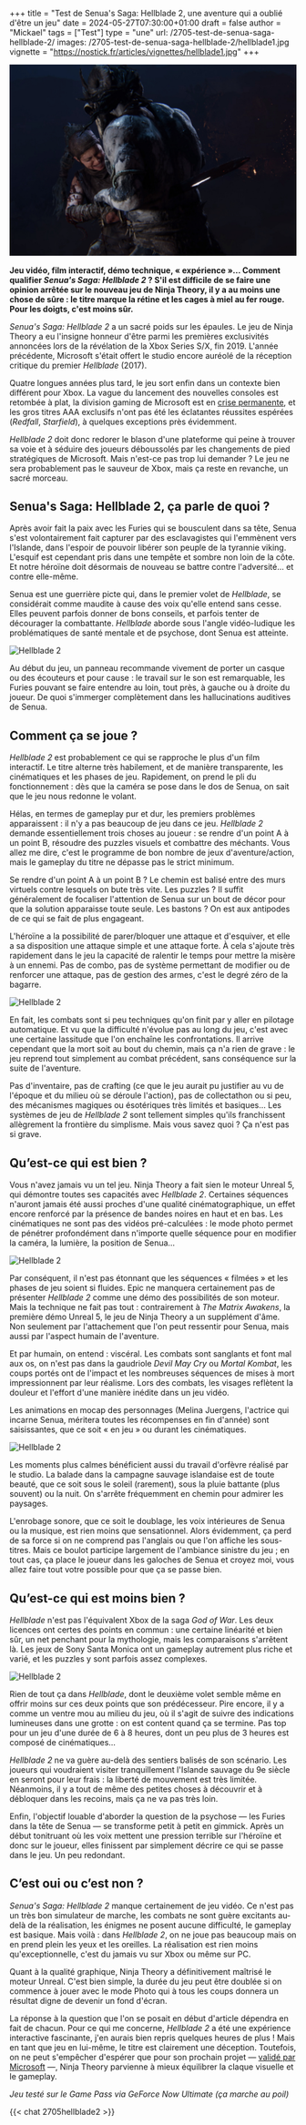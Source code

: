 +++
title = "Test de Senua's Saga: Hellblade 2, une aventure qui a oublié d'être un jeu"
date = 2024-05-27T07:30:00+01:00
draft = false
author = "Mickael"
tags = ["Test"]
type = "une"
url: /2705-test-de-senua-saga-hellblade-2/
images: /2705-test-de-senua-saga-hellblade-2/hellblade1.jpg
vignette = "https://nostick.fr/articles/vignettes/hellblade1.jpg"
+++

![Hellblade 2](hellblade1.jpg "")

**Jeu vidéo, film interactif, démo technique, « expérience »… Comment qualifier *Senua's Saga: Hellblade 2* ? S'il est difficile de se faire une opinion arrêtée sur le nouveau jeu de Ninja Theory, il y a au moins une chose de sûre : le titre marque la rétine et les cages à miel au fer rouge. Pour les doigts, c'est moins sûr.**

*Senua's Saga: Hellblade 2* a un sacré poids sur les épaules. Le jeu de Ninja Theory a eu l'insigne honneur d'être parmi les premières exclusivités annoncées lors de la révélation de la Xbox Series S/X, fin 2019. L'année précédente, Microsoft s'était offert le studio encore auréolé de la réception critique du premier *Hellblade* (2017).

Quatre longues années plus tard, le jeu sort enfin dans un contexte bien différent pour Xbox. La vague du lancement des nouvelles consoles est retombée à plat, la division gaming de Microsoft est en [crise permanente](https://nostick.fr/articles/2024/mai/1505-bonjour-tristesse-chez-xbox/), et les gros titres AAA exclusifs n'ont pas été les éclatantes réussites espérées (*Redfall*, *Starfield*), à quelques exceptions près évidemment.

*Hellblade 2* doit donc redorer le blason d'une plateforme qui peine à trouver sa voie et à séduire des joueurs déboussolés par les changements de pied stratégiques de Microsoft. Mais n'est-ce pas trop lui demander ? Le jeu ne sera probablement pas le sauveur de Xbox, mais ça reste en revanche, un sacré morceau.

## Senua's Saga: Hellblade 2, ça parle de quoi ?

Après avoir fait la paix avec les Furies qui se bousculent dans sa tête, Senua s'est volontairement fait capturer par des esclavagistes qui l'emmènent vers l'Islande, dans l'espoir de pouvoir libérer son peuple de la tyrannie viking. L'esquif est cependant pris dans une tempête et sombre non loin de la côte. Et notre héroïne doit désormais de nouveau se battre contre l'adversité… et contre elle-même.

Senua est une guerrière picte qui, dans le premier volet de *Hellblade*, se considérait comme maudite à cause des voix qu'elle entend sans cesse. Elles peuvent parfois donner de bons conseils, et parfois tenter de décourager la combattante. *Hellblade* aborde sous l'angle vidéo-ludique les problématiques de santé mentale et de psychose, dont Senua est atteinte. 

![Hellblade 2](hellblade2.jpg "")

Au début du jeu, un panneau recommande vivement de porter un casque ou des écouteurs et pour cause : le travail sur le son est remarquable, les Furies pouvant se faire entendre au loin, tout près, à gauche ou à droite du joueur. De quoi s'immerger complètement dans les hallucinations auditives de Senua.

## Comment ça se joue ?

*Hellblade 2* est probablement ce qui se rapproche le plus d'un film interactif. Le titre alterne très habilement, et de manière transparente, les cinématiques et les phases de jeu. Rapidement, on prend le pli du fonctionnement : dès que la caméra se pose dans le dos de Senua, on sait que le jeu nous redonne le volant.

Hélas, en termes de gameplay pur et dur, les premiers problèmes apparaissent : il n'y a pas beaucoup de jeu dans ce jeu. *Hellblade 2* demande essentiellement trois choses au joueur : se rendre d'un point A à un point B, résoudre des puzzles visuels et combattre des méchants. Vous allez me dire, c'est le programme de bon nombre de jeux d'aventure/action, mais le gameplay du titre ne dépasse pas le strict minimum.

Se rendre d'un point A à un point B ? Le chemin est balisé entre des murs virtuels contre lesquels on bute très vite. Les puzzles ? Il suffit généralement de focaliser l'attention de Senua sur un bout de décor pour que la solution apparaisse toute seule. Les bastons ? On est aux antipodes de ce qui se fait de plus engageant.

L'héroïne a la possibilité de parer/bloquer une attaque et d'esquiver, et elle a sa disposition une attaque simple et une attaque forte. À cela s'ajoute très rapidement dans le jeu la capacité de ralentir le temps pour mettre la misère à un ennemi. Pas de combo, pas de système permettant de modifier ou de renforcer une attaque, pas de gestion des armes, c'est le degré zéro de la bagarre.

![Hellblade 2](hellblade4.jpg "")


En fait, les combats sont si peu techniques qu'on finit par y aller en pilotage automatique. Et vu que la difficulté n'évolue pas au long du jeu, c'est avec une certaine lassitude que l'on enchaîne les confrontations. Il arrive cependant que la mort soit au bout du chemin, mais ça n'a rien de grave : le jeu reprend tout simplement au combat précédent, sans conséquence sur la suite de l'aventure.

Pas d'inventaire, pas de crafting (ce que le jeu aurait pu justifier au vu de l'époque et du milieu où se déroule l'action), pas de collectathon ou si peu, des mécanismes magiques ou ésotériques très limités et basiques… Les systèmes de jeu de *Hellblade 2* sont tellement simples qu'ils franchissent allègrement la frontière du simplisme. Mais vous savez quoi ? Ça n'est pas si grave.

## Qu’est-ce qui est bien ?

Vous n'avez jamais vu un tel jeu. Ninja Theory a fait sien le moteur Unreal 5, qui démontre toutes ses capacités avec *Hellblade 2*. Certaines séquences n'auront jamais été aussi proches d'une qualité cinématographique, un effet encore renforcé par la présence de bandes noires en haut et en bas. Les cinématiques ne sont pas des vidéos pré-calculées : le mode photo permet de pénétrer profondément dans n'importe quelle séquence pour en modifier la caméra, la lumière, la position de Senua… 

![Hellblade 2](hellblade5.jpg "")

Par conséquent, il n'est pas étonnant que les séquences « filmées » et les phases de jeu soient si fluides. Epic ne manquera certainement pas de présenter *Hellblade 2* comme une démo des possibilités de son moteur. Mais la technique ne fait pas tout : contrairement à *The Matrix Awakens*, la première démo Unreal 5, le jeu de Ninja Theory a un supplément d'âme. Non seulement par l'attachement que l'on peut ressentir pour Senua, mais aussi par l'aspect humain de l'aventure.

Et par humain, on entend : viscéral. Les combats sont sanglants et font mal aux os, on n'est pas dans la gaudriole *Devil May Cry* ou *Mortal Kombat*, les coups portés ont de l'impact et les nombreuses séquences de mises à mort impressionnent par leur réalisme. Lors des combats, les visages reflètent la douleur et l'effort d'une manière inédite dans un jeu vidéo.

Les animations en mocap des personnages (Melina Juergens, l'actrice qui incarne Senua, méritera toutes les récompenses en fin d'année) sont saisissantes, que ce soit « en jeu » ou durant les cinématiques. 

![Hellblade 2](hellblade3.jpg "")



Les moments plus calmes bénéficient aussi du travail d'orfèvre réalisé par le studio. La balade dans la campagne sauvage islandaise est de toute beauté, que ce soit sous le soleil (rarement), sous la pluie battante (plus souvent) ou la nuit. On s'arrête fréquemment en chemin pour admirer les paysages.

L'enrobage sonore, que ce soit le doublage, les voix intérieures de Senua ou la musique, est rien moins que sensationnel. Alors évidemment, ça perd de sa force si on ne comprend pas l'anglais ou que l'on affiche les sous-titres. Mais ce boulot participe largement de l'ambiance sinistre du jeu ; en tout cas, ça place le joueur dans les galoches de Senua et croyez moi, vous allez faire tout votre possible pour que ça se passe bien.


## Qu’est-ce qui est moins bien ?

*Hellblade* n'est pas l'équivalent Xbox de la saga *God of War*. Les deux licences ont certes des points en commun : une certaine linéarité et bien sûr, un net penchant pour la mythologie, mais les comparaisons s'arrêtent là. Les jeux de Sony Santa Monica ont un gameplay autrement plus riche et varié, et les puzzles y sont parfois assez complexes.

![Hellblade 2](hellblade7.jpg "")

Rien de tout ça dans *Hellblade*, dont le deuxième volet semble même en offrir moins sur ces deux points que son prédécesseur. Pire encore, il y a comme un ventre mou au milieu du jeu, où il s'agit de suivre des indications lumineuses dans une grotte : on est content quand ça se termine. Pas top pour un jeu d'une durée de 6 à 8 heures, dont un peu plus de 3 heures est composé de cinématiques…

*Hellblade 2* ne va guère au-delà des sentiers balisés de son scénario. Les joueurs qui voudraient visiter tranquillement l'Islande sauvage du 9e siècle en seront pour leur frais : la liberté de mouvement est très limitée. Néanmoins, il y a tout de même des petites choses à découvrir et à débloquer dans les recoins, mais ça ne va pas très loin.

Enfin, l'objectif louable d'aborder la question de la psychose — les Furies dans la tête de Senua — se transforme petit à petit en gimmick. Après un début tonitruant où les voix mettent une pression terrible sur l'héroïne et donc sur le joueur, elles finissent par simplement décrire ce qui se passe dans le jeu. Un peu redondant.

## C’est oui ou c’est non ?

*Senua's Saga: Hellblade 2* manque certainement de jeu vidéo. Ce n'est pas un très bon simulateur de marche, les combats ne sont guère excitants au-delà de la réalisation, les énigmes ne posent aucune difficulté, le gameplay est basique. Mais voilà : dans *Hellblade 2*, on ne joue pas beaucoup mais on en prend plein les yeux et les oreilles. La réalisation est rien moins qu'exceptionnelle, c'est du jamais vu sur Xbox ou même sur PC. 

Quant à la qualité graphique, Ninja Theory a définitivement maîtrisé le moteur Unreal. C'est bien simple, la durée du jeu peut être doublée si on commence à jouer avec le mode Photo qui à tous les coups donnera un résultat digne de devenir un fond d'écran.

La réponse à la question que l'on se posait en début d'article dépendra en fait de chacun. Pour ce qui me concerne, *Hellblade 2* a été une expérience interactive fascinante, j'en aurais bien repris quelques heures de plus ! Mais en tant que jeu en lui-même, le titre est clairement une déception. Toutefois, on ne peut s'empêcher d'espérer que pour son prochain projet — [validé par Microsoft](https://nostick.fr/articles/2024/mai/2105-la-sortie-de-hellblade-2-ne-condamne-pas-ninja-theory/) —, Ninja Theory parvienne à mieux équilibrer la claque visuelle et le gameplay.

*Jeu testé sur le Game Pass via GeForce Now Ultimate (ça marche au poil)*

 {{< chat 2705hellblade2 >}}